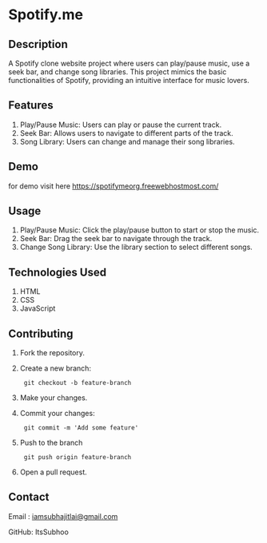 # Spotify.me



## Description
A Spotify clone website project where users can play/pause music, use a seek bar, and change song libraries. This project mimics the basic functionalities of Spotify, providing an intuitive interface for music lovers.

## Features
 1. Play/Pause Music: Users can play or pause the current track.
 2. Seek Bar: Allows users to navigate to different parts of the track.
 3. Song Library: Users can change and manage their song libraries.

## Demo
for demo visit here
 https://spotifymeorg.freewebhostmost.com/

## Usage
1. Play/Pause Music: Click the play/pause button to start or stop the music.
2. Seek Bar: Drag the seek bar to navigate through the track.
3. Change Song Library: Use the library section to select different songs.
## Technologies Used
1. HTML
2. CSS
3. JavaScript

## Contributing
1. Fork the repository.
2. Create a new branch:
                                      
        git checkout -b feature-branch
3. Make your changes.
4. Commit your changes:


        git commit -m 'Add some feature'
5. Push to the branch

        git push origin feature-branch
6. Open a pull request.
## Contact
 Email : iamsubhajitlai@gmail.com 


 
 GitHub: ItsSubhoo
